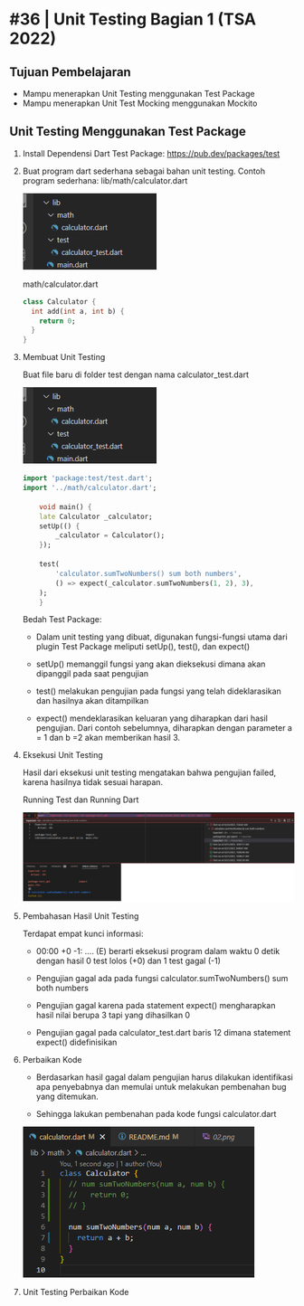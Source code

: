 # #36 | Unit Testing Bagian 1 (TSA 2022)
## Tujuan Pembelajaran

* Mampu menerapkan Unit Testing menggunakan Test Package
* Mampu menerapkan Unit Test Mocking menggunakan Mockito


## Unit Testing Menggunakan Test Package

1. Install Dependensi Dart Test Package: https://pub.dev/packages/test

2. Buat program dart sederhana sebagai bahan unit testing. Contoh program sederhana: lib/math/calculator.dart

    ![Folder Bahan Unit Testing](./images/01.png)

    math/calculator.dart

    ```dart
    class Calculator {
      int add(int a, int b) {
        return 0;
      }
    }
    ```
    
3. Membuat Unit Testing

    Buat file baru di folder test dengan nama calculator_test.dart

   ![Folder Unit Testing](./images/01.png)

    ```dart
    import 'package:test/test.dart';
    import '../math/calculator.dart';

        void main() {
        late Calculator _calculator;
        setUp(() {
            _calculator = Calculator();
        });

        test(
            'calculator.sumTwoNumbers() sum both numbers',
            () => expect(_calculator.sumTwoNumbers(1, 2), 3),
        );
        }
    ```

    Bedah Test Package:
    * Dalam unit testing yang dibuat, digunakan fungsi-fungsi utama dari plugin Test Package meliputi setUp(), test(), dan expect()

    * setUp() memanggil fungsi yang akan dieksekusi dimana akan dipanggil pada saat pengujian

    * test() melakukan pengujian pada fungsi yang telah dideklarasikan dan hasilnya akan ditampilkan

    * expect() mendeklarasikan keluaran yang diharapkan dari hasil pengujian. Dari contoh sebelumnya, diharapkan dengan parameter a = 1 dan b =2 akan memberikan hasil 3.

4. Eksekusi Unit Testing

    Hasil dari eksekusi unit testing mengatakan bahwa pengujian failed, karena hasilnya tidak sesuai harapan.

    Running Test dan Running Dart

    ![Eksekusi Unit Testing](./images/02.png)

5. Pembahasan Hasil Unit Testing

    Terdapat empat kunci informasi:
    * 00:00 +0 -1: …. (E) berarti eksekusi program dalam waktu 0 detik dengan hasil 0 test lolos (+0) dan 1 test gagal (-1)

    * Pengujian gagal ada pada fungsi calculator.sumTwoNumbers() sum both numbers

    * Pengujian gagal karena pada statement expect() mengharapkan hasil nilai berupa 3 tapi yang dihasilkan 0

    * Pengujian gagal pada calculator_test.dart baris 12 dimana statement expect() didefinisikan

6. Perbaikan Kode

    * Berdasarkan hasil gagal dalam pengujian harus dilakukan identifikasi apa penyebabnya dan memulai untuk melakukan pembenahan bug yang ditemukan.

    * Sehingga lakukan pembenahan pada kode fungsi calculator.dart

    ![Perbaikan Kode](./images/03.png)

7. Unit Testing Perbaikan Kode



    






